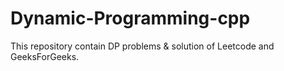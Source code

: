 # Dynamic-Programming-cpp
This repository contain DP problems &amp; solution of Leetcode and GeeksForGeeks.  
